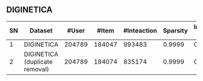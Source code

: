## DIGINETICA


| SN   | Dataset                               | \#User | \#Item | \#Inteaction | Sparsity | Interaction Type | TimeStamp | User Context | Item Context | Interaction Context |
| ---- | ------------------------------------- | ------ | ------ | ------------ | -------- | ---------------- | --------- | ------------ | ------------ | ------------------- |
| 1    | DIGINETICA                            | 204789 | 184047 | 993483       | 0\.9999  | Click            | √         |              | √            |                     |
| 2    | DIGINETICA <br> \(duplicate removal\) | 204789 | 184074 | 835174       | 0.9999   | Click            | √         |              | √            |                     |
